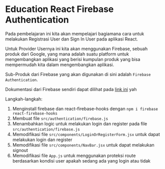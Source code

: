 # Education React Firebase Authentication

Pada pembelajaran ini kita akan mempelajari bagiamana cara untuk melakukan Registrasi User dan Sign In User pada aplikasi React.

Untuk Provider Usernya ini kita akan menggunakan Firebase, sebuah produk  dari Google, yang mana adalah suatu platform untuk mengembangkan aplikasi yang berisi kumpulan produk yang bisa mempermudah kita dalam mengembangkan aplikasi.

Sub-Produk dari Firebase yang akan digunakan di sini adalah `Firebase Authentication`.

Dokumentasi dari Firebase sendiri dapat dilihat pada [link ini](https://firebase.google.com/docs) yah

Langkah-langkah:
1. Menginstall firebase dan react-firebase-hooks dengan `npm i firebase react-firebase-hooks`
1. Membuat file `src/authentication/firebase.js`
1. Menambahkan logic untuk melakukan login dan register pada file `src/authentication/firebase.js`
1. Memodifikasi file `src/components/LoginOrRegisterForm.jsx` untuk dapat melakukan login dan register
1. Memodifikasi file `src/components/NavBar.jsx` untuk dapat melakukan signout
1. Memodifikasi file `App.js` untuk menggunakan proteksi route berdasarkan kondisi user apakah sedang ada yang login atau tidak